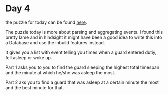 # Day 4

the puzzle for today can be found [here](https://adventofcode.com/2018/day/4).

The puzzle today is more about parsing and aggregating events.
I found this pretty lame and in hindsight it might have been a good idea
to write this into a Database and use the inbuild features instead.

It gives you a list with event telling you times when a guard
entered dutiy, fell asleep or woke up.

Part 1 asks you to you to find the guard sleeping the highest total timespan and the minute at
which he/she was asleep the most.

Part 2 aks you to find a guard that was asleep at a certain minute the most and the best minute for that.
